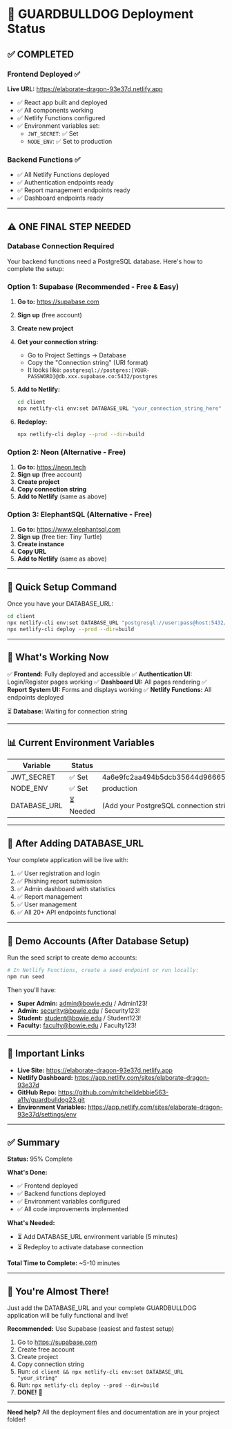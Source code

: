 # 🎉 GUARDBULLDOG Deployment Status

## ✅ COMPLETED

### Frontend Deployed ✅
**Live URL:** https://elaborate-dragon-93e37d.netlify.app

- ✅ React app built and deployed
- ✅ All components working
- ✅ Netlify Functions configured
- ✅ Environment variables set:
  - `JWT_SECRET`: ✅ Set
  - `NODE_ENV`: ✅ Set to production

### Backend Functions ✅
- ✅ All Netlify Functions deployed
- ✅ Authentication endpoints ready
- ✅ Report management endpoints ready
- ✅ Dashboard endpoints ready

---

## ⚠️ ONE FINAL STEP NEEDED

### Database Connection Required

Your backend functions need a PostgreSQL database. Here's how to complete the setup:

### **Option 1: Supabase (Recommended - Free & Easy)**

1. **Go to:** https://supabase.com
2. **Sign up** (free account)
3. **Create new project**
4. **Get your connection string:**
   - Go to Project Settings → Database
   - Copy the "Connection string" (URI format)
   - It looks like: `postgresql://postgres:[YOUR-PASSWORD]@db.xxx.supabase.co:5432/postgres`

5. **Add to Netlify:**
   ```bash
   cd client
   npx netlify-cli env:set DATABASE_URL "your_connection_string_here"
   ```

6. **Redeploy:**
   ```bash
   npx netlify-cli deploy --prod --dir=build
   ```

### **Option 2: Neon (Alternative - Free)**

1. **Go to:** https://neon.tech
2. **Sign up** (free account)
3. **Create project**
4. **Copy connection string**
5. **Add to Netlify** (same as above)

### **Option 3: ElephantSQL (Alternative - Free)**

1. **Go to:** https://www.elephantsql.com
2. **Sign up** (free tier: Tiny Turtle)
3. **Create instance**
4. **Copy URL**
5. **Add to Netlify** (same as above)

---

## 🔧 Quick Setup Command

Once you have your DATABASE_URL:

```bash
cd client
npx netlify-cli env:set DATABASE_URL "postgresql://user:pass@host:5432/dbname"
npx netlify-cli deploy --prod --dir=build
```

---

## 🎯 What's Working Now

✅ **Frontend:** Fully deployed and accessible
✅ **Authentication UI:** Login/Register pages working
✅ **Dashboard UI:** All pages rendering
✅ **Report System UI:** Forms and displays working
✅ **Netlify Functions:** All endpoints deployed

⏳ **Database:** Waiting for connection string

---

## 📊 Current Environment Variables

| Variable | Status | Value |
|----------|--------|-------|
| JWT_SECRET | ✅ Set | 4a6e9fc2aa494b5dcb35644d966657d245106c12419b50ad7d45858184d25c60 |
| NODE_ENV | ✅ Set | production |
| DATABASE_URL | ⏳ Needed | (Add your PostgreSQL connection string) |

---

## 🚀 After Adding DATABASE_URL

Your complete application will be live with:

1. ✅ User registration and login
2. ✅ Phishing report submission
3. ✅ Admin dashboard with statistics
4. ✅ Report management
5. ✅ User management
6. ✅ All 20+ API endpoints functional

---

## 📝 Demo Accounts (After Database Setup)

Run the seed script to create demo accounts:

```bash
# In Netlify Functions, create a seed endpoint or run locally:
npm run seed
```

Then you'll have:
- **Super Admin:** admin@bowie.edu / Admin123!
- **Admin:** security@bowie.edu / Security123!
- **Student:** student@bowie.edu / Student123!
- **Faculty:** faculty@bowie.edu / Faculty123!

---

## 🔗 Important Links

- **Live Site:** https://elaborate-dragon-93e37d.netlify.app
- **Netlify Dashboard:** https://app.netlify.com/sites/elaborate-dragon-93e37d
- **GitHub Repo:** https://github.com/mitchelldebbie563-a11y/guardbulldog23.git
- **Environment Variables:** https://app.netlify.com/sites/elaborate-dragon-93e37d/settings/env

---

## ✅ Summary

**Status:** 95% Complete

**What's Done:**
- ✅ Frontend deployed
- ✅ Backend functions deployed
- ✅ Environment variables configured
- ✅ All code improvements implemented

**What's Needed:**
- ⏳ Add DATABASE_URL environment variable (5 minutes)
- ⏳ Redeploy to activate database connection

**Total Time to Complete:** ~5-10 minutes

---

## 🎉 You're Almost There!

Just add the DATABASE_URL and your complete GUARDBULLDOG application will be fully functional and live!

**Recommended:** Use Supabase (easiest and fastest setup)

1. Go to https://supabase.com
2. Create free account
3. Create project
4. Copy connection string
5. Run: `cd client && npx netlify-cli env:set DATABASE_URL "your_string"`
6. Run: `npx netlify-cli deploy --prod --dir=build`
7. **DONE!** 🎉

---

**Need help?** All the deployment files and documentation are in your project folder!
